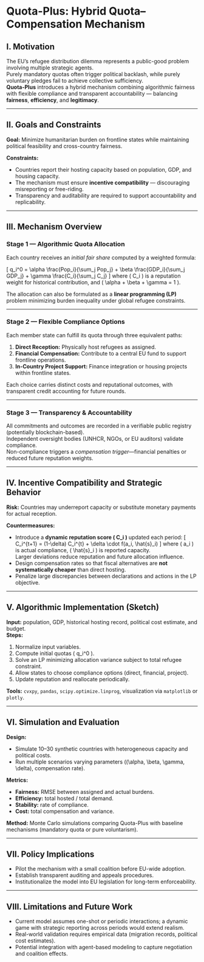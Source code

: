 # Quota-Plus: Hybrid Quota–Compensation Mechanism

## I. Motivation
The EU’s refugee distribution dilemma represents a public-good problem involving multiple strategic agents.  
Purely mandatory quotas often trigger political backlash, while purely voluntary pledges fail to achieve collective sufficiency.  
**Quota-Plus** introduces a hybrid mechanism combining algorithmic fairness with flexible compliance and transparent accountability — balancing **fairness**, **efficiency**, and **legitimacy**.

---

## II. Goals and Constraints
**Goal:** Minimize humanitarian burden on frontline states while maintaining political feasibility and cross-country fairness.

**Constraints:**
- Countries report their hosting capacity based on population, GDP, and housing capacity.
- The mechanism must ensure **incentive compatibility** — discouraging misreporting or free-riding.
- Transparency and auditability are required to support accountability and replicability.

---

## III. Mechanism Overview

### Stage 1 — Algorithmic Quota Allocation
Each country receives an *initial fair share* computed by a weighted formula:

\[
q_i^0 = \alpha \frac{Pop_i}{\sum_j Pop_j} + \beta \frac{GDP_i}{\sum_j GDP_j} + \gamma \frac{C_i}{\sum_j C_j}
\]
where \( C_i \) is a reputation weight for historical contribution, and \( \alpha + \beta + \gamma = 1 \).

The allocation can also be formulated as a **linear programming (LP)** problem minimizing burden inequality under global refugee constraints.

---

### Stage 2 — Flexible Compliance Options
Each member state can fulfill its quota through three equivalent paths:
1. **Direct Reception:** Physically host refugees as assigned.
2. **Financial Compensation:** Contribute to a central EU fund to support frontline operations.
3. **In-Country Project Support:** Finance integration or housing projects within frontline states.

Each choice carries distinct costs and reputational outcomes, with transparent credit accounting for future rounds.

---

### Stage 3 — Transparency & Accountability
All commitments and outcomes are recorded in a verifiable public registry (potentially blockchain-based).  
Independent oversight bodies (UNHCR, NGOs, or EU auditors) validate compliance.  
Non-compliance triggers a *compensation trigger*—financial penalties or reduced future reputation weights.

---

## IV. Incentive Compatibility and Strategic Behavior
**Risk:** Countries may underreport capacity or substitute monetary payments for actual reception.

**Countermeasures:**
- Introduce a **dynamic reputation score \( C_i \)** updated each period:
  \[
  C_i^{t+1} = (1-\delta) C_i^{t} + \delta \cdot f(a_i, \hat{s}_i)
  \]
  where \( a_i \) is actual compliance, \( \hat{s}_i \) is reported capacity.  
  Larger deviations reduce reputation and future allocation influence.
- Design compensation rates so that fiscal alternatives are **not systematically cheaper** than direct hosting.
- Penalize large discrepancies between declarations and actions in the LP objective.

---

## V. Algorithmic Implementation (Sketch)
**Input:** population, GDP, historical hosting record, political cost estimate, and budget.  
**Steps:**
1. Normalize input variables.
2. Compute initial quotas \( q_i^0 \).
3. Solve an LP minimizing allocation variance subject to total refugee constraint.
4. Allow states to choose compliance options (direct, financial, project).
5. Update reputation and reallocate periodically.

**Tools:** `cvxpy`, `pandas`, `scipy.optimize.linprog`, visualization via `matplotlib` or `plotly`.

---

## VI. Simulation and Evaluation

**Design:**
- Simulate 10–30 synthetic countries with heterogeneous capacity and political costs.
- Run multiple scenarios varying parameters (\(\alpha, \beta, \gamma, \delta\), compensation rate).

**Metrics:**
- **Fairness:** RMSE between assigned and actual burdens.
- **Efficiency:** total hosted / total demand.
- **Stability:** rate of compliance.
- **Cost:** total compensation and variance.

**Method:** Monte Carlo simulations comparing Quota-Plus with baseline mechanisms (mandatory quota or pure voluntarism).

---

## VII. Policy Implications
- Pilot the mechanism with a small coalition before EU-wide adoption.  
- Establish transparent auditing and appeals procedures.  
- Institutionalize the model into EU legislation for long-term enforceability.

---

## VIII. Limitations and Future Work
- Current model assumes one-shot or periodic interactions; a dynamic game with strategic reporting across periods would extend realism.  
- Real-world validation requires empirical data (migration records, political cost estimates).  
- Potential integration with agent-based modeling to capture negotiation and coalition effects.
